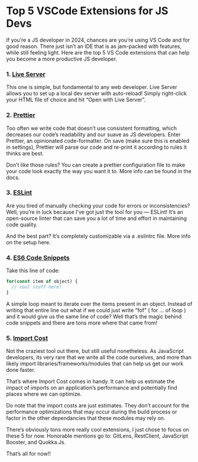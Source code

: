# Top 5 VSCode Extensions for JS Devs

If you’re a JS developer in 2024, chances are you’re using VS Code and for good reason. There just isn’t an IDE that is as jam-packed with features, while still feeling light. Here are the top 5 VS Code extensions that can help you become a more productive JS developer.

### 1. [Live Server](https://marketplace.visualstudio.com/items?itemName=ritwickdey.LiveServer)

This one is simple, but fundamental to any web developer. Live Server allows you to set up a local dev server with auto-reload! Simply right-click your HTML file of choice and hit “Open with Live Server”.

### 2. [Prettier](https://prettier.io/)

Too often we write code that doesn’t use consistent formatting, which decreases our code’s readability and our suave as JS developers. Enter Prettier, an opinionated code-formatter. On save (make sure this is enabled in settings), Prettier will parse our code and re-print it according to rules it thinks are best.

Don’t like those rules? You can create a prettier configuration file to make your code look exactly the way you want it to. More info can be found in the docs.

### 3. [ESLint](https://eslint.org/)

Are you tired of manually checking your code for errors or inconsistencies? Well, you’re in luck because I’ve got just the tool for you — ESLint! It’s an open-source linter that can save you a lot of time and effort in maintaining code quality.

And the best part? It’s completely customizable via a .eslintrc file. More info on the setup here.

### 4. [ES6 Code Snippets](https://marketplace.visualstudio.com/items?itemName=xabikos.JavaScriptSnippets)

Take this line of code:

```javascript
for(const item of object) {
  // cool stuff here!
}
```

A simple loop meant to iterate over the items present in an object. Instead of writing that entire line out what if we could just write “fof” ( for … of loop ) and it would give us the same line of code? Well that’s the magic behind code snippets and there are tons more where that came from!

### 5. [Import Cost](https://marketplace.visualstudio.com/items?itemName=wix.vscode-import-cost)

Not the craziest tool out there, but still useful nonetheless. As JavaScript developers, its very rare that we write all the code ourselves, and more than likely import libraries/frameworks/modules that can help us get our work done faster.

That’s where Import Cost comes in handy. It can help us estimate the impact of imports on an application’s performance and potentially find places where we can optimize.

Do note that the import costs are just estimates. They don’t account for the performance optimizations that may occur during the build process or factor in the other dependancies that these modules may rely on.

There’s obviously tons more really cool extensions, I just chose to focus on these 5 for now. Honorable mentions go to: GitLens, RestClient, JavaScript Booster, and Quokka.Js.

That’s all for now!!
